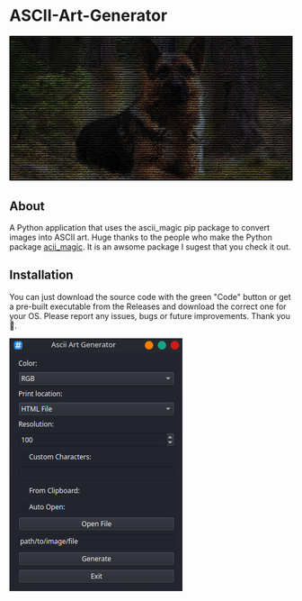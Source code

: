 # ASCII-Art-Generator
![Screenshot of Application ASCII](https://github.com/RootNode404/ASCII-Art-Generator/blob/main/readme_ascii_image.png)


## About
A Python application that uses the ascii_magic pip package to convert images into ASCII art. Huge thanks to the people who make the Python package [acii_magic](https://pypi.org/project/ascii-magic/). It is an awsome package I sugest that you check it out.

## Installation
You can just download the source code with the green "Code" button or get a pre-built executable from the Releases and download the correct one for your OS. Please report any issues, bugs or future improvements. Thank you🙂.

![Screenshot of Application](https://github.com/RootNode404/ASCII-Art-Generator/blob/main/readme_image.png)
